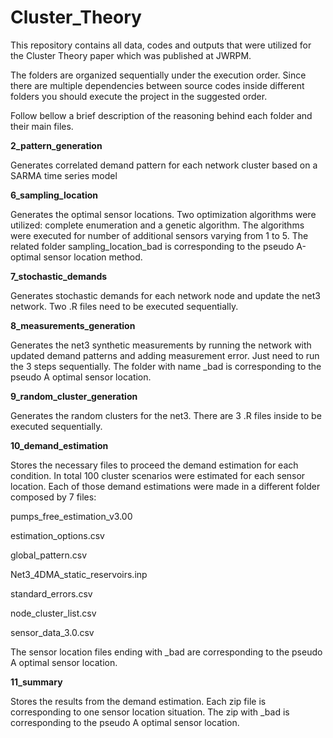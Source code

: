 # Cluster_Theory

This repository contains all data, codes and outputs that were utilized for the Cluster Theory paper which was published at JWRPM.

The folders are organized sequentially under the execution order. Since there are multiple dependencies between source codes inside different folders you should execute the project in the suggested order.

Follow bellow a brief description of the reasoning behind each folder and their main files.

**2_pattern_generation**

Generates correlated demand pattern for each network cluster based on a SARMA time series model

**6_sampling_location**

Generates the optimal sensor locations. Two optimization algorithms were utilized: complete enumeration and a genetic algorithm. The algorithms were executed for number of additional sensors varying from 1 to 5. The related folder sampling_location_bad is corresponding to the pseudo A-optimal sensor location method. 

**7_stochastic_demands**

Generates stochastic demands for each network node and update the net3 network. Two .R files need to be executed sequentially.

**8_measurements_generation**

Generates the net3 synthetic measurements by running the network with updated demand patterns and adding measurement error. Just need to run the 3 steps sequentially. The folder with name _bad is corresponding to the pseudo A optimal sensor location.

**9_random_cluster_generation**

Generates the random clusters for the net3. There are 3 .R files inside to be executed sequentially.

**10_demand_estimation**

Stores the necessary files to proceed the demand estimation for each condition. In total 100 cluster scenarios were estimated for each sensor location. Each of those demand estimations were made in a different folder composed by 7 files:

pumps_free_estimation_v3.00

estimation_options.csv

global_pattern.csv

Net3_4DMA_static_reservoirs.inp

standard_errors.csv

node_cluster_list.csv

sensor_data_3.0.csv

The sensor location files ending with _bad are corresponding to the pseudo A optimal sensor location.

**11_summary**

Stores the results from the demand estimation. Each zip file is corresponding to one sensor location situation. The zip with _bad is corresponding to the pseudo A optimal sensor location.
